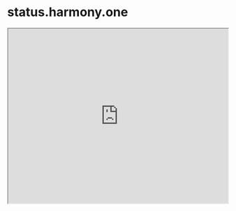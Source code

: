 # status.harmony.one

<html>
<iframe src="https://status.harmony.one/" width="100%" height=400></iframe>
</html>